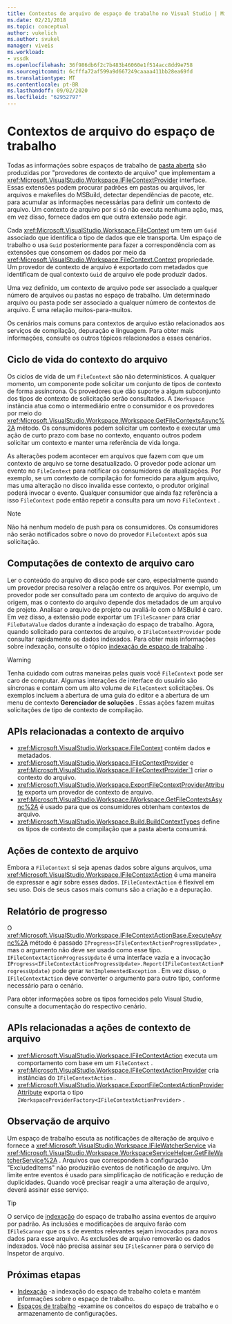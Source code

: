 ```yaml
---
title: Contextos de arquivo de espaço de trabalho no Visual Studio | Microsoft Docs
ms.date: 02/21/2018
ms.topic: conceptual
author: vukelich
ms.author: svukel
manager: viveis
ms.workload:
- vssdk
ms.openlocfilehash: 36f986db6f2c7b483b46060e1f514acc8dd9e758
ms.sourcegitcommit: 6cfffa72af599a9d667249caaaa411bb28ea69fd
ms.translationtype: MT
ms.contentlocale: pt-BR
ms.lasthandoff: 09/02/2020
ms.locfileid: "62952797"
---
```

# <a name="workspace-file-contexts"></a>Contextos de arquivo do espaço de trabalho

Todas as informações sobre espaços de trabalho de [pasta aberta](../ide/develop-code-in-visual-studio-without-projects-or-solutions.md) são produzidas por "provedores de contexto de arquivo" que implementam a <xref:Microsoft.VisualStudio.Workspace.IFileContextProvider> interface. Essas extensões podem procurar padrões em pastas ou arquivos, ler arquivos e makefiles do MSBuild, detectar dependências de pacote, etc. para acumular as informações necessárias para definir um contexto de arquivo. Um contexto de arquivo por si só não executa nenhuma ação, mas, em vez disso, fornece dados em que outra extensão pode agir.

Cada <xref:Microsoft.VisualStudio.Workspace.FileContext> um tem um `Guid` associado que identifica o tipo de dados que ele transporta. Um espaço de trabalho o usa `Guid` posteriormente para fazer a correspondência com as extensões que consomem os dados por meio da <xref:Microsoft.VisualStudio.Workspace.FileContext.Context> propriedade. Um provedor de contexto de arquivo é exportado com metadados que identificam de qual contexto `Guid` de arquivo ele pode produzir dados.

Uma vez definido, um contexto de arquivo pode ser associado a qualquer número de arquivos ou pastas no espaço de trabalho. Um determinado arquivo ou pasta pode ser associado a qualquer número de contextos de arquivo. É uma relação muitos-para-muitos.

Os cenários mais comuns para contextos de arquivo estão relacionados aos serviços de compilação, depuração e linguagem. Para obter mais informações, consulte os outros tópicos relacionados a esses cenários.

## <a name="file-context-lifecycle"></a>Ciclo de vida do contexto do arquivo

Os ciclos de vida de um `FileContext` são não determinísticos. A qualquer momento, um componente pode solicitar um conjunto de tipos de contexto de forma assíncrona. Os provedores que dão suporte a algum subconjunto dos tipos de contexto de solicitação serão consultados. A `IWorkspace` instância atua como o intermediário entre o consumidor e os provedores por meio do <xref:Microsoft.VisualStudio.Workspace.IWorkspace.GetFileContextsAsync%2A> método. Os consumidores podem solicitar um contexto e executar uma ação de curto prazo com base no contexto, enquanto outros podem solicitar um contexto e manter uma referência de vida longa.

As alterações podem acontecer em arquivos que fazem com que um contexto de arquivo se torne desatualizado. O provedor pode acionar um evento no `FileContext` para notificar os consumidores de atualizações. Por exemplo, se um contexto de compilação for fornecido para algum arquivo, mas uma alteração no disco invalida esse contexto, o produtor original poderá invocar o evento. Qualquer consumidor que ainda faz referência a isso `FileContext` pode então repetir a consulta para um novo `FileContext` .

>[!NOTE]
>Não há nenhum modelo de push para os consumidores. Os consumidores não serão notificados sobre o novo do provedor `FileContext` após sua solicitação.

## <a name="expensive-file-context-computations"></a>Computações de contexto de arquivo caro

Ler o conteúdo do arquivo do disco pode ser caro, especialmente quando um provedor precisa resolver a relação entre os arquivos. Por exemplo, um provedor pode ser consultado para um contexto de arquivo do arquivo de origem, mas o contexto do arquivo depende dos metadados de um arquivo de projeto. Analisar o arquivo de projeto ou avaliá-lo com o MSBuild é caro. Em vez disso, a extensão pode exportar um `IFileScanner` para criar `FileDataValue` dados durante a indexação do espaço de trabalho. Agora, quando solicitado para contextos de arquivo, o `IFileContextProvider` pode consultar rapidamente os dados indexados. Para obter mais informações sobre indexação, consulte o tópico [indexação de espaço de trabalho](workspace-indexing.md) .

>[!WARNING]
>Tenha cuidado com outras maneiras pelas quais você `FileContext` pode ser caro de computar. Algumas interações de interface do usuário são síncronas e contam com um alto volume de `FileContext` solicitações. Os exemplos incluem a abertura de uma guia do editor e a abertura de um menu de contexto **Gerenciador de soluções** . Essas ações fazem muitas solicitações de tipo de contexto de compilação.

## <a name="file-context-related-apis"></a>APIs relacionadas a contexto de arquivo

- <xref:Microsoft.VisualStudio.Workspace.FileContext> contém dados e metadados.
- <xref:Microsoft.VisualStudio.Workspace.IFileContextProvider> e <xref:Microsoft.VisualStudio.Workspace.IFileContextProvider`1> criar o contexto do arquivo.
- <xref:Microsoft.VisualStudio.Workspace.ExportFileContextProviderAttribute> exporta um provedor de contexto de arquivo.
- <xref:Microsoft.VisualStudio.Workspace.IWorkspace.GetFileContextsAsync%2A> é usado para que os consumidores obtenham contextos de arquivo.
- <xref:Microsoft.VisualStudio.Workspace.Build.BuildContextTypes> define os tipos de contexto de compilação que a pasta aberta consumirá.

## <a name="file-context-actions"></a>Ações de contexto de arquivo

Embora a `FileContext` si seja apenas dados sobre alguns arquivos, uma <xref:Microsoft.VisualStudio.Workspace.IFileContextAction> é uma maneira de expressar e agir sobre esses dados. `IFileContextAction` é flexível em seu uso. Dois de seus casos mais comuns são a criação e a depuração.

## <a name="reporting-progress"></a>Relatório de progresso

O <xref:Microsoft.VisualStudio.Workspace.IFileContextActionBase.ExecuteAsync%2A> método é passado `IProgress<IFileContextActionProgressUpdate>` , mas o argumento não deve ser usado como esse tipo. `IFileContextActionProgressUpdate` é uma interface vazia e a invocação `IProgress<IFileContextActionProgressUpdate>.Report(IFileContextActionProgressUpdate)` pode gerar `NotImplementedException` . Em vez disso, o `IFileContextAction` deve converter o argumento para outro tipo, conforme necessário para o cenário.

Para obter informações sobre os tipos fornecidos pelo Visual Studio, consulte a documentação do respectivo cenário.

## <a name="file-context-action-related-apis"></a>APIs relacionadas a ações de contexto de arquivo

- <xref:Microsoft.VisualStudio.Workspace.IFileContextAction> executa um comportamento com base em um `FileContext` .
- <xref:Microsoft.VisualStudio.Workspace.IFileContextActionProvider> cria instâncias do `IFileContextAction` .
- <xref:Microsoft.VisualStudio.Workspace.ExportFileContextActionProviderAttribute> exporta o tipo `IWorkspaceProviderFactory<IFileContextActionProvider>` .

## <a name="file-watching"></a>Observação de arquivo

Um espaço de trabalho escuta as notificações de alteração de arquivo e fornece a <xref:Microsoft.VisualStudio.Workspace.IFileWatcherService> via <xref:Microsoft.VisualStudio.Workspace.WorkspaceServiceHelper.GetFileWatcherService%2A> . Arquivos que correspondem à configuração "ExcludedItems" não produzirão eventos de notificação de arquivo. Um limite entre eventos é usado para simplificação de notificação e redução de duplicidades. Quando você precisar reagir a uma alteração de arquivo, deverá assinar esse serviço.

>[!TIP]
>O serviço de [indexação](workspace-indexing.md) do espaço de trabalho assina eventos de arquivo por padrão. As inclusões e modificações de arquivo farão com `IFileScanner` que os s de eventos relevantes sejam invocados para novos dados para esse arquivo. As exclusões de arquivo removerão os dados indexados. Você não precisa assinar seu `IFileScanner` para o serviço de Inspetor de arquivo.

## <a name="next-steps"></a>Próximas etapas

* [Indexação](workspace-indexing.md) -a indexação do espaço de trabalho coleta e mantém informações sobre o espaço de trabalho.
* [Espaços de trabalho](workspaces.md) -examine os conceitos do espaço de trabalho e o armazenamento de configurações.
